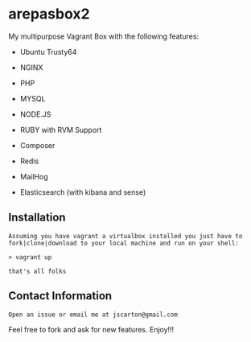 # arepasbox2

My multipurpose Vagrant Box with the following features:

* Ubuntu Trusty64

* NGINX

* PHP

* MYSQL

* NODE.JS

* RUBY with RVM Support

* Composer

* Redis

* MailHog

* Elasticsearch (with kibana and sense)

## Installation

	Assuming you have vagrant a virtualbox installed you just have to fork|clone|download to your local machine and run on your shell:
	
	> vagrant up

	that's all folks

## Contact Information

	Open an issue or email me at jscarton@gmail.com

Feel free to fork and ask for new features. Enjoy!!!
